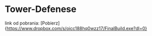 # Tower-Defenese


link od pobrania: [Pobierz]{https://www.dropbox.com/s/oicc188hq0wzz17/FinalBuild.exe?dl=0}
